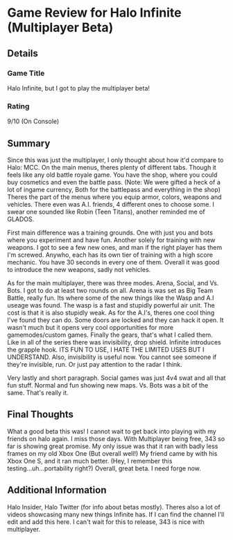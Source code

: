 # Game Review for Halo Infinite (Multiplayer Beta)

## Details

### Game Title

Halo Infinite, but I got to play the multiplayer beta!

### Rating

9/10 (On Console)

## Summary

Since this was just the multiplayer, I only thought about how it'd compare to Halo: MCC.
On the main menus, theres plenty of different tabs. Though it feels like any old battle royale game.
You have the shop, where you could buy cosmetics and even the battle pass. (Note: We were gifted a heck of a lot of ingame currency, Both for the battlepass and everything in the shop)
Theres the part of the menus where you equip armor, colors, weapons and vehicles. There even was A.I. friends, 4 different ones to choose some.
I swear one sounded like Robin (Teen Titans), another reminded me of GLADOS.

First main difference was a training grounds. One with just you and bots where you experiment and have fun.
Another solely for training with new weapons. I got to see a few new ones, and man if the right player has them I'm screwed.
Anywho, each has its own tier of training with a high score mechanic. You have 30 seconds in every one of them.
Overall it was good to introduce the new weapons, sadly not vehicles.

As for the main multiplayer, there was three modes.
Arena, Social, and Vs. Bots. I got to do at least two rounds on all.
Arena is was set as Big Team Battle, really fun. Its where some of the new things like the Wasp and A.I useage was found.
The wasp is a fast and stupidly powerful air unit. The cost is that it is also stupidly weak.
As for the A.I's, theres one cool thing I've found they can do. Some doors are locked and they can hack it open. It wasn't much but it opens very cool opportunities for more gamemodes/custom games.
Finally the gears, that's what I called them. Like in all of the series there was invisibility, drop shield. Infinite introduces the grapple hook.
ITS FUN TO USE, I HATE THE LIMITED USES BUT I UNDERSTAND.
Also, invisibility is useful now. You cannot see someone if they're invisible, run. Or just pay attention to the radar I think.

Very lastly and short paragraph.
Social games was just 4v4 swat and all that fun stuff. Normal and fun showing new maps.
Vs. Bots was a bit of the same. That's really it.

## Final Thoughts

What a good beta this was! I cannot wait to get back into playing with my friends on halo again. I miss those days.
With Multiplayer being free, 343 so far is showing great promise.
My only issue was that it ran with badly less frames on my old Xbox One (But overall well!)
My friend came by with his Xbox One S, and it ran much better. (Hey, I remember this testing...uh...portability right?)
Overall, great beta. I need forge now.

## Additional Information

Halo Insider, Halo Twitter (for info about betas mostly).
Theres also a lot of videos showcasing many new things Infinite has. If I can find the channel I'll edit and add this here. I can't wait for this to release, 343 is nice with multiplayer.
